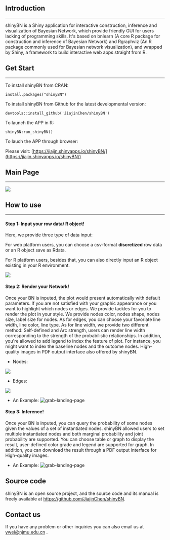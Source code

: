 ## Introduction
___
shinyBN is a Shiny application for interactive construction, inference and visualization of Bayesian Network, which provide friendly GUI for users lacking of programming skills. It's based on bnlearn (A core R package for construction and inference of Bayesian Network) and Rgraphviz (An R package commonly used for Bayesian network visualization), and wrapped by Shiny, a framework to build interactive web apps straight from R. 

## Get Start
___
To install shinyBN from CRAN:
```{r,eval = FALSE}
install.packages("shinyBN")
```

To install shinyBN from Github for the latest developmental version:
```{r,eval = FALSE}
devtools::install_github('JiajinChen/shinyBN')
```

To launch the APP in R:
```{r,eval = FALSE}
shinyBN:run_shinyBN()
```

To lauch the APP through browser:

Please visit: [https://jiajin.shinyapps.io/shinyBN/](https://jiajin.shinyapps.io/shinyBN/)

## Main Page
___

<img src="https://github.com/JiajinChen/shinyBN/blob/master/inst/images/Main%20Page.png?raw=true"/>


## How to use
___
#### **Step 1: Input your row data/ R object!**

Here, we provide three type of data input:

For web platform users, you can choose a csv-format **discretized** row data or an R object save as Rdata. 

For R platform users, besides that, you can also directly input an R object existing in your R environment.

  <img src="https://github.com/JiajinChen/shinyBN/blob/master/inst/images/Step%201.png?raw=true"/>
   
#### **Step 2: Render your Network!**

Once your BN is inputed, the plot would present automatically with default parameters. If you are not satisfied with your graphic appearance or you want to highlight which nodes or edges. We provide tackles for you to render the plot in your style. We provide nodes color, nodes shape, nodes size, label size for nodes. As for edges, you can choose your favoriate line width, line color, line type. As for line width, we provide two different method: Self-defined and Arc strength, users can render line width corresponding to the strength of the probabilistic relationships. In addition, you're allowed to add legend to index the feature of plot. For instance, you might want to index the baseline nodes and the outcome nodes. High-quality images in PDF output interface also offered by shinyBN.

  + Nodes:
  <img src="https://github.com/JiajinChen/shinyBN/blob/master/inst/images/Node%20Render.png?raw=true"/>
  
  + Edges:
  <img src="https://github.com/JiajinChen/shinyBN/blob/master/inst/images/Edge%20Render.png?raw=true"/>
  
  + An Example:
  ![grab-landing-page](https://github.com/JiajinChen/shinyBN/blob/master/inst/GIF/Render1280.gif?v=9ad8eed7)
  
#### **Step 3: Inference!**

Once your BN is inputed, you can query the probability of some nodes given the values of a set of instantiated nodes. shinyBN allowed users to set multiple instantiated nodes and both marginal probability and joint probability are supported. You can choose table or graph to display the result, user-defined color grade and legend are supported for graph. In addition, you can download the result through a PDF output interface for High-quality images.
  + An Example:
  ![grab-landing-page](https://github.com/JiajinChen/shinyBN/blob/master/inst/GIF/Inference1280.gif?v=9ad8eed7)

## Source code

shinyBN is an open source project, and the source code and its manual is freely available at https://github.com/JiajinChen/shinyBN.

## Contact us

If you have any problem or other inquiries you can also email us at ywei@njmu.edu.cn .
